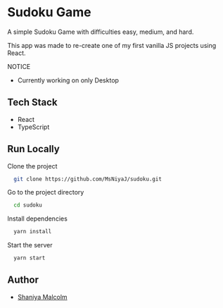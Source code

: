 # Sudoku Game

A simple Sudoku Game with difficulties easy, medium, and hard.

This app was made to re-create one of my first vanilla JS projects using React.

NOTICE
- Currently working on only Desktop

## Tech Stack
- React 
- TypeScript

## Run Locally

Clone the project

```bash
  git clone https://github.com/MsNiyaJ/sudoku.git
```

Go to the project directory

```bash
  cd sudoku
```

Install dependencies

```bash
  yarn install
```

Start the server

```bash
  yarn start
```


## Author
- [Shaniya Malcolm](https://www.github.com/MsNiyaJ)

